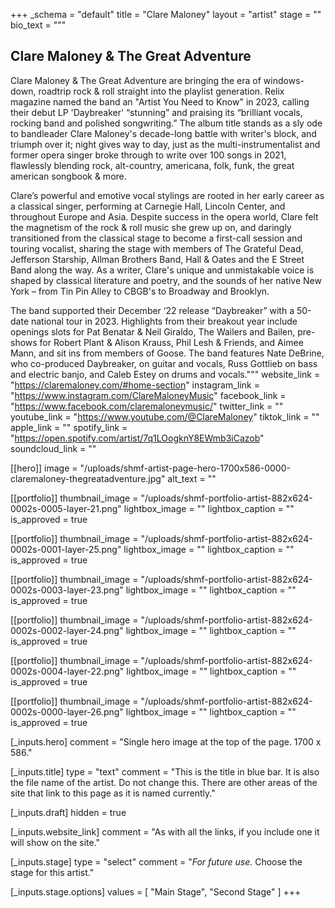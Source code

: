 +++
_schema = "default"
title = "Clare Maloney"
layout = "artist"
stage = ""
bio_text = """
## Clare Maloney & The Great Adventure

Clare Maloney & The Great Adventure are bringing the era of windows-down, roadtrip rock & roll straight into the playlist generation. Relix magazine named the band an "Artist You Need to Know" in 2023, calling their debut LP 'Daybreaker' “stunning” and praising its “brilliant vocals, rocking band and polished songwriting.” The album title stands as a sly ode to bandleader Clare Maloney's decade-long battle with writer's block, and triumph over it; night gives way to day, just as the multi-instrumentalist and former opera singer broke through to write over 100 songs in 2021, flawlessly blending rock, alt-country, americana, folk, funk, the great american songbook & more.

Clare’s powerful and emotive vocal stylings are rooted in her early career as a classical singer, performing at Carnegie Hall, Lincoln Center, and throughout Europe and Asia. Despite success in the opera world, Clare felt the magnetism of the rock & roll music she grew up on, and daringly transitioned from the classical stage to become a first-call session and touring vocalist, sharing the stage with members of The Grateful Dead, Jefferson Starship, Allman Brothers Band, Hall & Oates and the E Street Band along the way. As a writer, Clare's unique and unmistakable voice is shaped by classical literature and poetry, and the sounds of her native New York – from Tin Pin Alley to CBGB's to Broadway and Brooklyn.

The band supported their December ‘22 release “Daybreaker” with a 50-date national tour in 2023. Highlights from their breakout year include openings slots for Pat Benatar & Neil Giraldo, The Wailers and Bailen, pre-shows for Robert Plant & Alison Krauss, Phil Lesh & Friends, and Aimee Mann, and sit ins from members of Goose. The band features Nate DeBrine, who co-produced Daybreaker, on guitar and vocals, Russ Gottlieb on bass and electric banjo, and Caleb Estey on drums and vocals."""
website_link = "https://claremaloney.com/#home-section"
instagram_link = "https://www.instagram.com/ClareMaloneyMusic"
facebook_link = "https://www.facebook.com/claremaloneymusic/"
twitter_link = ""
youtube_link = "https://www.youtube.com/@ClareMaloney"
tiktok_link = ""
apple_link = ""
spotify_link = "https://open.spotify.com/artist/7q1LOogknY8EWmb3iCazob"
soundcloud_link = ""

[[hero]]
image = "/uploads/shmf-artist-page-hero-1700x586-0000-claremaloney-thegreatadventure.jpg"
alt_text = ""

[[portfolio]]
thumbnail_image = "/uploads/shmf-portfolio-artist-882x624-0002s-0005-layer-21.png"
lightbox_image = ""
lightbox_caption = ""
is_approved = true

[[portfolio]]
thumbnail_image = "/uploads/shmf-portfolio-artist-882x624-0002s-0001-layer-25.png"
lightbox_image = ""
lightbox_caption = ""
is_approved = true

[[portfolio]]
thumbnail_image = "/uploads/shmf-portfolio-artist-882x624-0002s-0003-layer-23.png"
lightbox_image = ""
lightbox_caption = ""
is_approved = true

[[portfolio]]
thumbnail_image = "/uploads/shmf-portfolio-artist-882x624-0002s-0002-layer-24.png"
lightbox_image = ""
lightbox_caption = ""
is_approved = true

[[portfolio]]
thumbnail_image = "/uploads/shmf-portfolio-artist-882x624-0002s-0004-layer-22.png"
lightbox_image = ""
lightbox_caption = ""
is_approved = true

[[portfolio]]
thumbnail_image = "/uploads/shmf-portfolio-artist-882x624-0002s-0000-layer-26.png"
lightbox_image = ""
lightbox_caption = ""
is_approved = true

[_inputs.hero]
comment = "Single hero image at the top of the page. 1700 x 586."

[_inputs.title]
type = "text"
comment = "This is the title in blue bar. It is also the file name of the artist. Do not change this. There are other areas of the site that link to this page as it is named currently."

[_inputs.draft]
hidden = true

[_inputs.website_link]
comment = "As with all the links, if you include one it will show on the site."

[_inputs.stage]
type = "select"
comment = "_For future use._ Choose the stage for this artist."

  [_inputs.stage.options]
  values = [ "Main Stage", "Second Stage" ]
+++
